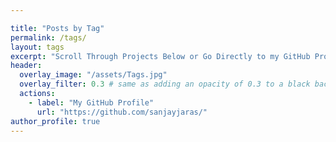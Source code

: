 ```yaml
---

title: "Posts by Tag"
permalink: /tags/
layout: tags
excerpt: "Scroll Through Projects Below or Go Directly to my GitHub Profile"
header:
  overlay_image: "/assets/Tags.jpg"
  overlay_filter: 0.3 # same as adding an opacity of 0.3 to a black background
  actions:
    - label: "My GitHub Profile"
      url: "https://github.com/sanjayjaras/"
author_profile: true
---
```

